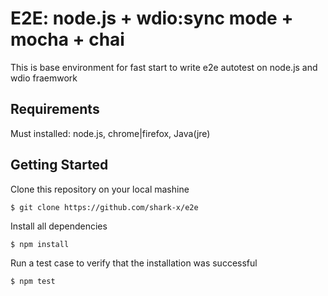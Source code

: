 #  E2E: node.js + wdio:sync mode + mocha + chai

This is base environment for fast start to write e2e autotest on node.js and wdio fraemwork

## Requirements
Must installed: node.js, chrome|firefox, Java(jre)

## Getting Started
Clone this repository on your local mashine

    $ git clone https://github.com/shark-x/e2e

Install all dependencies

    $ npm install

Run a test case to verify that the installation was successful

    $ npm test